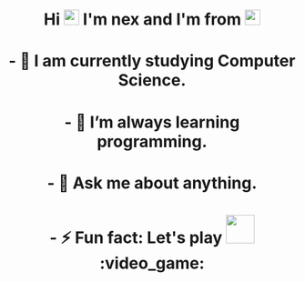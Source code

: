 <h1 align="center">
  Hi <img src="https://media.giphy.com/media/hvRJCLFzcasrR4ia7z/giphy.gif" height="27"> I'm nex and I'm from <img src="https://cdn.countryflags.com/thumbs/cuba/flag-3d-250.png" height="27" />
</h1>
<h1 align="center">
- 🔭 I am currently studying Computer Science.
</h1>
<h1 align="center">
- 🌱 I’m always learning programming.
<h1 align="center">
</h1>
<h1 align="center">
- 💬 Ask me about anything.
<h1 align="center">
</h1>
<h1 align="center">
- ⚡ Fun fact: Let's play <img src= "https://cdn-icons-png.flaticon.com/512/588/588308.png" height="50" /> :video_game:
</h1>
